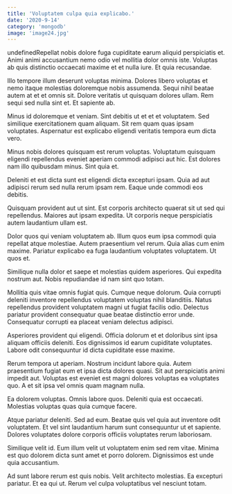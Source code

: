 ```yaml
---
title: 'Voluptatem culpa quia explicabo.'
date: '2020-9-14'
category: 'mongodb'
image: 'image24.jpg'
---
```


undefinedRepellat nobis dolore fuga cupiditate earum aliquid perspiciatis et. Animi animi accusantium nemo odio vel mollitia dolor omnis iste. Voluptas ab quis distinctio occaecati maxime et et nulla iure. Et quia recusandae.
 Illo tempore illum deserunt voluptas minima. Dolores libero voluptas et nemo itaque molestias doloremque nobis assumenda. Sequi nihil beatae autem at et et omnis sit. Dolore veritatis ut quisquam dolores ullam. Rem sequi sed nulla sint et. Et sapiente ab.
 Minus id doloremque et veniam. Sint debitis ut et et et voluptatem. Sed similique exercitationem quam aliquam. Sit rem quam quas ipsam voluptates. Aspernatur est explicabo eligendi veritatis tempora eum dicta vero.

Minus nobis dolores quisquam est rerum voluptas. Voluptatum quisquam eligendi repellendus eveniet aperiam commodi adipisci aut hic. Est dolores nam illo quibusdam minus. Sint quia et.
 Deleniti et est dicta sunt est eligendi dicta excepturi ipsam. Quia ad aut adipisci rerum sed nulla rerum ipsam rem. Eaque unde commodi eos debitis.
 Quisquam provident aut ut sint. Est corporis architecto quaerat sit ut sed qui repellendus. Maiores aut ipsam expedita. Ut corporis neque perspiciatis autem laudantium ullam est.

Dolor quos qui veniam voluptatem ab. Illum quos eum ipsa commodi quia repellat atque molestiae. Autem praesentium vel rerum. Quia alias cum enim maxime. Pariatur explicabo ea fuga laudantium voluptates voluptatem. Ut quos et.
 Similique nulla dolor et saepe et molestias quidem asperiores. Qui expedita nostrum aut. Nobis repudiandae id nam sint quo totam.
 Mollitia quis vitae omnis fugiat quis. Cumque neque dolorum. Quia corrupti deleniti inventore repellendus voluptatem voluptas nihil blanditiis. Natus repellendus provident voluptatem magni ut fugiat facilis odio. Delectus pariatur provident consequatur quae beatae distinctio error unde. Consequatur corrupti ea placeat veniam delectus adipisci.

Asperiores provident qui eligendi. Officia dolorum et et doloribus sint ipsa aliquam officiis deleniti. Eos dignissimos id earum cupiditate voluptates. Labore odit consequuntur id dicta cupiditate esse maxime.
 Rerum tempora ut aperiam. Nostrum incidunt labore quia. Autem praesentium fugiat eum et ipsa dicta dolores quasi. Sit aut perspiciatis animi impedit aut. Voluptas est eveniet est magni dolores voluptas ea voluptates quo. A et sit ipsa vel omnis quam magnam nulla.
 Ea dolorem voluptas. Omnis labore quos. Deleniti quia est occaecati. Molestias voluptas quas quia cumque facere.

Atque pariatur deleniti. Sed ad eum. Beatae quis vel quia aut inventore odit voluptatem. Et vel sint laudantium harum sunt consequuntur ut et sapiente. Dolores voluptates dolore corporis officiis voluptates rerum laboriosam.
 Similique velit id. Eum illum velit ut voluptatem enim sed rem vitae. Minima est quo dolorem dicta sunt amet et porro dolorem. Dignissimos est unde quia accusantium.
 Ad sunt labore rerum est quis nobis. Velit architecto molestias. Ea excepturi pariatur. Et ea qui ut. Rerum vel culpa voluptatibus vel nesciunt totam.


